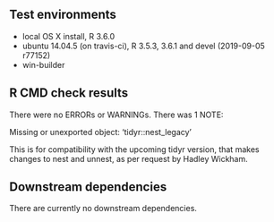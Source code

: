 ## Test environments
* local OS X install, R 3.6.0  
* ubuntu 14.04.5 (on travis-ci), R 3.5.3, 3.6.1 and devel (2019-09-05 r77152)
* win-builder

## R CMD check results  
There were no ERRORs or WARNINGs. There was 1 NOTE:

Missing or unexported object: ‘tidyr::nest_legacy’

This is for compatibility with the upcoming tidyr version, that makes changes to nest and unnest, 
as per request by Hadley Wickham.

## Downstream dependencies
There are currently no downstream dependencies.
